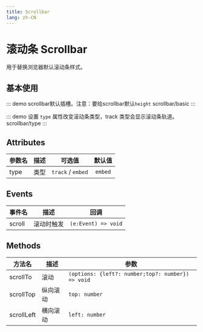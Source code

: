 ```yaml
---
title: Scrollbar
lang: zh-CN
---
```


# 滚动条 Scrollbar
用于替换浏览器默认滚动条样式。

## 基本使用

::: demo scrollbar默认插槽。注意：要给scrollbar默认`height`
scrollbar/basic
:::

::: demo 设置 `type` 属性改变滚动条类型，track 类型会显示滚动条轨道。
scrollbar/type
:::

## Attributes
|参数名|描述|可选值|默认值|
|-------|-------|---|:---:|
|type|类型|`track` / `embed` |`embed`|

## Events
|事件名|描述|回调|
|---|---|---|
|scroll|滚动时触发|`(e:Event) => void`|


## Methods
|方法名|描述|参数|
|---|---|---|
|scrollTo|滚动|`(options: {left?: number;top?: number}) => void`|
|scrollTop|纵向滚动|`top: number`|
|scrollLeft|横向滚动|`left: number`|

